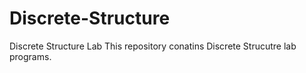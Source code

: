 # Discrete-Structure
Discrete Structure Lab
This repository conatins Discrete Strucutre lab programs.
